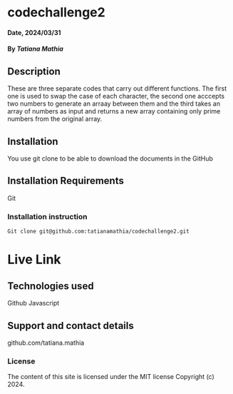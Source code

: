 # codechallenge2


#### Date, 2024/03/31

#### By *Tatiana Mathia*

## Description
These are three separate codes that carry out different functions. The first one is used to swap the case of each character, the second one acccepts  two numbers to generate an arraay between them and the third takes an array of numbers as input and returns a new array containing only prime numbers from the original array.

## Installation
You use git clone to be able to download the documents in the GitHub

## Installation Requirements
Git

### Installation instruction
```
Git clone git@github.com:tatianamathia/codechallenge2.git

```

# Live Link


## Technologies used

Github
Javascript

## Support and contact details
github.com/tatiana.mathia

### License
The content of this site is licensed under the MIT license
Copyright (c) 2024.


